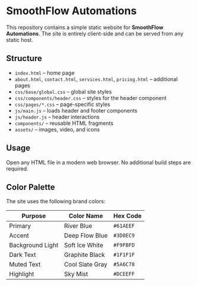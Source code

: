 # SmoothFlow Automations

This repository contains a simple static website for **SmoothFlow Automations**. The site is entirely client-side and can be served from any static host.

## Structure

- `index.html` – home page
- `about.html`, `contact.html`, `services.html`, `pricing.html` – additional pages
- `css/base/global.css` – global site styles
- `css/components/header.css` – styles for the header component
- `css/pages/*.css` – page-specific styles
- `js/main.js` – loads header and footer components
- `js/header.js` – header interactions
- `components/` – reusable HTML fragments
- `assets/` – images, video, and icons

## Usage

Open any HTML file in a modern web browser. No additional build steps are required.

## Color Palette

The site uses the following brand colors:

| Purpose | Color Name | Hex Code |
| ------- | ---------- | -------- |
| Primary | River Blue | `#61AEEF` |
| Accent | Deep Flow Blue | `#3D8EC9` |
| Background Light | Soft Ice White | `#F9FBFD` |
| Dark Text | Graphite Black | `#1F1F1F` |
| Muted Text | Cool Slate Gray | `#5A6C78` |
| Highlight | Sky Mist | `#DCEEFF` |

